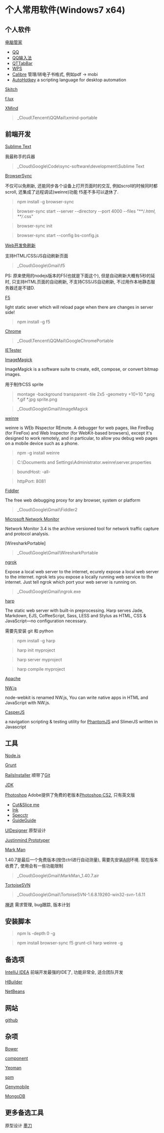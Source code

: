 # 个人常用软件(Windows7 x64)

## 个人软件
[电脑管家](http://guanjia.qq.com/)
* [QQ](http://im.qq.com/download/)
* [QQ输入法](http://qq.pinyin.cn/)
* [QTTabBar](http://qttabbar.wikidot.com/)
* [WPS](http://www.wps.cn/product/wps2013/)
* [Calibre](http://calibre-ebook.com/) 管理/转电子书格式, 例如pdf -> mobi
* [AutoHotkey](http://www.autohotkey.com/) a scripting language for desktop automation

[Skitch](https://evernote.com/skitch/)

[f.lux](https://justgetflux.com/)

[XMind](http://www.xmind.net/)
> _Cloud\Tencent\QQMail\xmind-portable


## 前端开发
[Sublime Text](http://www.sublimetext.com/)

我最称手的兵器
> _Cloud\Google\Code\sync-software\development\Sublime Text


[BrowserSync](http://www.browsersync.io)

不仅可以免刷新, 还能同步各个设备上打开页面时的交互, 例如scroll的时候同时都scroll, 还集成了远程调试(weinre)功能
f5差不多可以退休了.
> npm install -g browser-sync

> browser-sync start --server --directory --port 4000 --files "**/*.html, **/*.css"

> browser-sync init 

> browser-sync start --config bs-config.js 


[Web开发免刷新](http://getf5.com/)

支持HTML/CSS/JS自动刷新页面
> _Cloud\Google\Gmail\f5

PS: 原来使用的nodejs版本的F5(也就是下面这个), 但是自动刷新大概有5秒的延时, 只支持HTML页面的自动刷新, 不支持CSS/JS自动刷新, 不过用作本地静态服务器还是不错D.

[F5](https://github.com/island205/f5)

light static sever which will reload page when there are changes in server side! 
> npm install -g f5


[Chrome](http://portableapps.com/apps/internet/google_chrome_portable)
> _Cloud\Tencent\QQMail\GoogleChromePortable


[IETester](http://www.my-debugbar.com/wiki/IETester/HomePage)


[ImageMagick](http://www.imagemagick.org/)

ImageMagick is a software suite to create, edit, compose, or convert bitmap images.

用于制作CSS sprite
> montage -background transparent -tile 2x5 -geometry +10+10 *.png *.gif *.jpg sprite.png

> _Cloud\Google\Gmail\ImageMagick


[weinre](http://people.apache.org/~pmuellr/weinre/)

weinre is WEb INspector REmote. A debugger for web pages, like FireBug (for FireFox) and Web Inspector (for WebKit-based browsers), except it's designed to work remotely, and in particular, to allow you debug web pages on a mobile device such as a phone.
> npm -g install weinre

> C:\Documents and Settings\Administrator\.weinre\server.properties

> boundHost:    -all-

> httpPort:     8081


[Fiddler](http://www.telerik.com/fiddler)

The free web debugging proxy for any browser, system or platform
> _Cloud\Google\Gmail\Fiddler2


[Microsoft Network Monitor](http://www.microsoft.com/en-us/download/details.aspx?id=4865)

Network Monitor 3.4 is the archive versioned tool for network traffic capture and protocol analysis. 


[WiresharkPortable]
> _Cloud\Google\Gmail\WiresharkPortable 


[ngrok](https://ngrok.com/)

Expose a local web server to the internet, ecurely expose a local web server to the internet.
ngrok lets you expose a locally running web service to the internet. Just tell ngrok which port your web server is running on. 
> _Cloud\Google\Gmail\ngrok.exe

[harp](  http://harpjs.com/)  

The static web server with built-in preprocessing. Harp serves Jade, Markdown, EJS, CoffeeScript, Sass, LESS and Stylus as HTML, CSS & JavaScript—no configuration necessary.

需要先安装 git 和 python
> npm install -g harp

> harp init myproject

> harp server myproject

> harp compile myproject

[Apache](http://httpd.apache.org/)

[NW.js](https://github.com/nwjs/nw.js/)

node-webkit is renamed NW.js, You can write native apps in HTML and JavaScript with NW.js. 

[CasperJS](http://casperjs.org/)

a navigation scripting & testing utility for [PhantomJS](http://phantomjs.org/) and SlimerJS written in Javascript


## 工具
[Node.js](http://nodejs.org/)

[Grunt](http://gruntjs.com/)

[RailsInstaller](http://railsinstaller.org/) 顺带了[Git](http://www.git-scm.com/)

[JDK](http://www.oracle.com/technetwork/java/javase/downloads/index.html) 

[Photoshop]( https://helpx.adobe.com/creative-suite/kb/cs2-product-downloads.html)
Adobe提供了免费的老版本[Photoshop CS2](http://download.adobe.com/pub/adobe/magic/creativesuite/CS2_EOL/PHSP/PhSp_CS2_English.exe), 只有英文版 
* [Cut&Slice me](http://www.cutandslice.me/)
* [Ink](http://ink.chrometaphore.com/)
* [Specctr](https://www.specctr.com/buy)
* [GuideGuide](http://guideguide.me/)

[UIDesigner](http://uid.cdc.tencent.com/)
原型设计

[Justinmind Prototyper](http://www.justinmind.com/)

[Mark Man](http://getmarkman.com/)

1.40.7是最后一个免费版本(按住ctrl进行自动测量), 需要先安装[AIR]( https://get.adobe.com/air/)环境. 现在版本收费了, 使用会有一些功能限制
> _Cloud\Google\Gmail\MarkMan_1.40.7.air

[TortoiseSVN](http://tortoisesvn.net/)
> _Cloud\Google\Gmail\TortoiseSVN-1.6.8.19260-win32-svn-1.6.11

[禅道](http://www.zentao.net/) 需求管理, bug跟踪, 版本计划


## 安装脚本
> npm ls -depth 0 -g

> npm install browser-sync f5 grunt-cli harp weinre -g



## 备选项
[IntelliJ IDEA](https://www.jetbrains.com/idea/)
前端开发最强的IDE了, 功能非常全, 适合团队开发 

[HBuilder](http://dcloud.io/)

[NetBeans]( https://netbeans.org/downloads/6.8/index.html)


## 网站
[github](https://github.com/ufologist)


## 杂项
[Bower](http://bower.io/)

[component](http://component.github.io/)

[Yeoman](http://yeoman.io/)

[spm](http://spmjs.io/)

[Genymobile](http://www.genymobile.com/)

[MongoDB](http://www.mongodb.org/)


## 更多备选工具
原型设计
[墨刀](https://modao.io/workspace)
